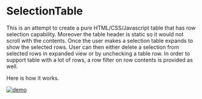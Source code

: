 # SelectionTable
This is an attempt to create a pure HTML/CSS/Javascript table that has row selection capability. Moreover the table header is static so it would not scroll with the contents. Once the user makes a selection table expands to show the selected rows. User can then either delete a selection from selected rows in expanded view or by unchecking a table row. In order to support table with a lot of rows, a row filter on row contents is provided as well.

Here is how it works.

<a href="http://jsfiddle.net/gh/get/library/pure/shaffooo/SelectionTable/tree/master/Demo" target="_blank">
  <img src="http://ec.l.thumbs.canstockphoto.com/canstock20417100.jpg" alt="demo">
</a>
